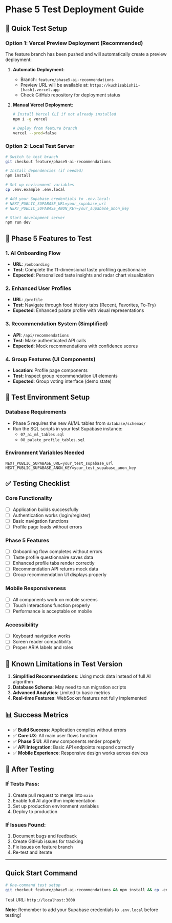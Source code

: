 # Phase 5 Test Deployment Guide

## 🚀 Quick Test Setup

### Option 1: Vercel Preview Deployment (Recommended)

The feature branch has been pushed and will automatically create a preview deployment:

1. **Automatic Deployment**: 
   - Branch: `feature/phase5-ai-recommendations`
   - Preview URL will be available at: `https://kuchisabishii-[hash].vercel.app`
   - Check GitHub repository for deployment status

2. **Manual Vercel Deployment**:
   ```bash
   # Install Vercel CLI if not already installed
   npm i -g vercel
   
   # Deploy from feature branch
   vercel --prod=false
   ```

### Option 2: Local Test Server

```bash
# Switch to test branch
git checkout feature/phase5-ai-recommendations

# Install dependencies (if needed)
npm install

# Set up environment variables
cp .env.example .env.local

# Add your Supabase credentials to .env.local:
# NEXT_PUBLIC_SUPABASE_URL=your_supabase_url
# NEXT_PUBLIC_SUPABASE_ANON_KEY=your_supabase_anon_key

# Start development server
npm run dev
```

## 🧪 Phase 5 Features to Test

### 1. **AI Onboarding Flow**
- **URL**: `/onboarding`
- **Test**: Complete the 11-dimensional taste profiling questionnaire
- **Expected**: Personalized taste insights and radar chart visualization

### 2. **Enhanced User Profiles**  
- **URL**: `/profile`
- **Test**: Navigate through food history tabs (Recent, Favorites, To-Try)
- **Expected**: Enhanced palate profile with visual representations

### 3. **Recommendation System (Simplified)**
- **API**: `/api/recommendations`
- **Test**: Make authenticated API calls
- **Expected**: Mock recommendations with confidence scores

### 4. **Group Features** (UI Components)
- **Location**: Profile page components
- **Test**: Inspect group recommendation UI elements
- **Expected**: Group voting interface (demo state)

## 🔧 Test Environment Setup

### Database Requirements
- Phase 5 requires the new AI/ML tables from `database/schemas/`
- Run the SQL scripts in your test Supabase instance:
  - `07_ai_ml_tables.sql`
  - `08_palate_profile_tables.sql`

### Environment Variables Needed
```env
NEXT_PUBLIC_SUPABASE_URL=your_test_supabase_url
NEXT_PUBLIC_SUPABASE_ANON_KEY=your_test_supabase_anon_key
```

## ✅ Testing Checklist

### Core Functionality
- [ ] Application builds successfully
- [ ] Authentication works (login/register)
- [ ] Basic navigation functions
- [ ] Profile page loads without errors

### Phase 5 Features
- [ ] Onboarding flow completes without errors
- [ ] Taste profile questionnaire saves data
- [ ] Enhanced profile tabs render correctly
- [ ] Recommendation API returns mock data
- [ ] Group recommendation UI displays properly

### Mobile Responsiveness
- [ ] All components work on mobile screens
- [ ] Touch interactions function properly
- [ ] Performance is acceptable on mobile

### Accessibility
- [ ] Keyboard navigation works
- [ ] Screen reader compatibility
- [ ] Proper ARIA labels and roles

## 🐛 Known Limitations in Test Version

1. **Simplified Recommendations**: Using mock data instead of full AI algorithm
2. **Database Schema**: May need to run migration scripts
3. **Advanced Analytics**: Limited to basic metrics
4. **Real-time Features**: WebSocket features not fully implemented

## 📊 Success Metrics

- ✅ **Build Success**: Application compiles without errors
- ✅ **Core UX**: All main user flows function
- ✅ **Phase 5 UI**: All new components render properly
- ✅ **API Integration**: Basic API endpoints respond correctly
- ✅ **Mobile Experience**: Responsive design works across devices

## 🔄 After Testing

### If Tests Pass:
1. Create pull request to merge into `main`
2. Enable full AI algorithm implementation
3. Set up production environment variables
4. Deploy to production

### If Issues Found:
1. Document bugs and feedback
2. Create GitHub issues for tracking
3. Fix issues on feature branch
4. Re-test and iterate

---

## Quick Start Command

```bash
# One-command test setup
git checkout feature/phase5-ai-recommendations && npm install && cp .env.example .env.local && npm run dev
```

Test URL: `http://localhost:3000`

**Note**: Remember to add your Supabase credentials to `.env.local` before testing!